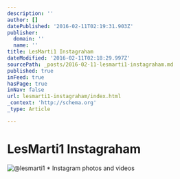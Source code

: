 ```yaml
---
description: ''
author: []
datePublished: '2016-02-11T02:19:31.903Z'
publisher:
  domain: ''
  name: ''
title: LesMarti1 Instagraham
dateModified: '2016-02-11T02:18:29.997Z'
sourcePath: _posts/2016-02-11-lesmarti1-instagraham.md
published: true
inFeed: true
hasPage: true
inNav: false
url: lesmarti1-instagraham/index.html
_context: 'http://schema.org'
_type: Article

---
```

# LesMarti1 Instagraham
![&commat;lesmarti1 &midast; Instagram photos and videos](https://scontent.cdninstagram.com/t51.2885-19/11355143_1410290515963485_1171319243_a.jpg)